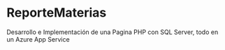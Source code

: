 # ReporteMaterias
Desarrollo e Implementación de una Pagina PHP con SQL Server, todo en un Azure App Service
